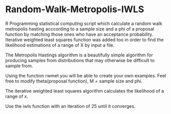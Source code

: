 # Random-Walk-Metropolis-IWLS
R Programming statistical computing script which calculate a random walk metropolis hasting acccording to a sample size and a phi of a proposal function by matching those ones who have an acceptance probability. Iterative weighted least squares function was added too in order to find the likelihood estimations of a range of X by input a file. 

The Metropolis Hastings algorithm is a beautifully simple algorithm for producing samples from distributions that may otherwise be difficult to sample from.

Using the function rwmet you will be able to create your own examples. Feel free to modify theta(proposal function), M = sample size and phi.

The iterative weighted least squares algorithm calculates the likelihood of a range of x.

Use the iwls function with an iteration of 25 until it converges.
